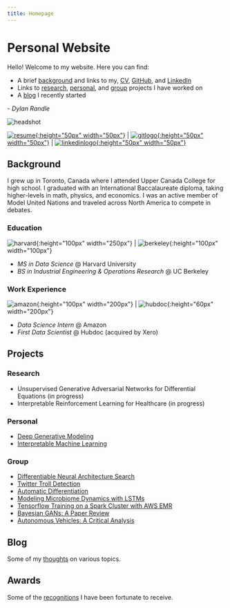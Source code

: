 ```yaml
---
title: Homepage
---
```


# Personal Website

Hello! Welcome to my website. Here you can find:
- A brief [background](index.md#background) and links to my, [CV](resume/resume.pdf), [GitHub](https://github.com/dylanrandle), and [LinkedIn](https://linkedin.com/in/dylanrandle/)
- Links to [research](index.md#research), [personal](index.md#personal), and [group](index.md#group) projects I have worked on
- A [blog](blog.md) I recently started

*- Dylan Randle*

![headshot](pics/headshot.jpg)

[![resume](pics/resume-cv-logo.png){:height="50px" width="50px"}](resume/resume.pdf) | [![gitlogo](pics/GitHub-Mark.png){:height="50px" width="50px"}](https://github.com/dylanrandle) | [![linkedinlogo](pics/linkedin.png){:height="50px" width="50px"}](https://linkedin.com/in/dylanrandle/)

## Background

I grew up in Toronto, Canada where I attended Upper Canada College for high school. I graduated with an International Baccalaureate diploma, taking higher-levels in math, physics, and economics. I was an active member of Model United Nations and traveled across North America to compete in debates.

### Education

![harvard](pics/SEASLogo.png){:height="100px" width="250px"} | ![berkeley](pics/berkeley-engineering-logo.jpg){:height="100px" width="100px"}

- *MS in Data Science* @ Harvard University
- *BS in Industrial Engineering & Operations Research* @ UC Berkeley

### Work Experience

![amazon](pics/amazon.jpg){:height="100px" width="200px"} | ![hubdoc](pics/hubdoc.png){:height="60px" width="200px"}

- *Data Science Intern* @ Amazon
- *First Data Scientist* @ Hubdoc (acquired by Xero)

## Projects

### Research
- Unsupervised Generative Adversarial Networks for Differential Equations (in progress)
- Interpretable Reinforcement Learning for Healthcare (in progress)

### Personal
- [Deep Generative Modeling](https://github.com/dylanrandle/deepgen)
- [Interpretable Machine Learning](https://github.com/dylanrandle/pynterp)

### Group
- [Differentiable Neural Architecture Search](https://towardsdatascience.com/investigating-differentiable-neural-architecture-search-for-scientific-datasets-62899be8714e?source=friends_link&sk=bece331a719b31f24118c4b538b71d4f)
- [Twitter Troll Detection](https://dylanrandle.github.io/troll_classification)
- [Automatic Differentiation](https://github.com/dylanrandle/autograd)
- [Modeling Microbiome Dynamics with LSTMs](https://github.com/dylanrandle/microbiome)
- [Tensorflow Training on a Spark Cluster with AWS EMR](https://github.com/dylanrandle/spark-tensorflow)
- [Bayesian GANs: A Paper Review](bayesgan.md)
- [Autonomous Vehicles: A Critical Analysis](safe_avs.md)

## Blog
Some of my [thoughts](blog.md) on various topics.

## Awards
Some of the [recognitions](awards.md) I have been fortunate to receive.
